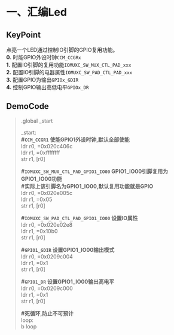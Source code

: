 # 一、汇编Led  
## KeyPoint  
点亮一个LED通过控制IO引脚的GPIO复用功能。   
**0.** 时能GPIO外设时钟`CCM_CCGRx`   
**1.** 配置IO引脚的复用功能`IOMUXC_SW_MUX_CTL_PAD_xxx`       
**2.** 配置IO引脚的电器属性`IOMUXC_SW_PAD_CTL_PAD_xxx`  
**3.** 配置GPIO为输出`GPIOx_GDIR`  
**4.** 控制GPIO输出高低电平`GPIOx_DR`  

## DemoCode  
>.global _start  
>
>_start:  
> **#`CCM_CCGR1` 使能GPIO1外设时钟,默认全部使能**   
>ldr r0, =0x020c406c       
>ldr r1, =0xffffffff  
>str r1, [r0]  
>  
>**#`IOMUXC_SW_MUX_CTL_PAD_GPIO1_IO00` GPIO1_IO00引脚复用为GPIO1_IO00功能**  
>**#实际上该引脚名为GPIO1_IO00,默认复用功能就是GPIO**   
>ldr r0, =0x020e005c   
>ldr r1, =0x05  
>str r1, [r0]  
>  
>**#`IOMUXC_SW_PAD_CTL_PAD_GPIO1_IO00` 设置IO属性**  
>ldr r0, =0x020e02e8  
>ldr r1, =0x10b0  
>str r1, [r0]  
>  
>**#`GPIO1_GDIR` 设置GPIO1_IO00输出模式**  
>ldr r0, =0x0209c004  
>ldr r1, =0x1  
>str r1, [r0]  
>  
>**#`GPIO1_DR` 设置GPIO1_IO00输出高电平**  
>ldr r0, =0x0209c000  
>ldr r1, =0x1  
>str r1, [r0]   
>  
>**#死循环,防止不可预计**  
>loop:  
>b loop  
>
  


